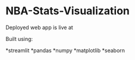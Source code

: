 # NBA-Stats-Visualization
Deployed web app is live at

Built using:

*streamlit
*pandas
*numpy
*matplotlib
*seaborn
